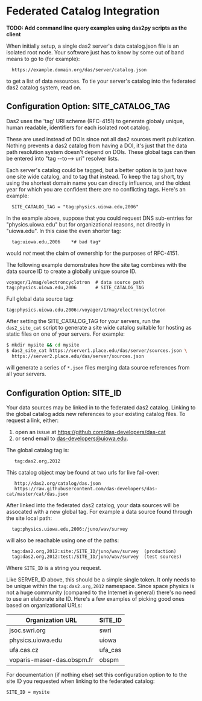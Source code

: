 # Federated Catalog Integration

**TODO: Add command line query examples using das2py scripts as the client**

When initially setup, a single das2 server's data catalog.json file is an
isolated root node.  Your software just has to know by some out of band
means to go to (for example):
```
  https://example.domain.org/das/server/catalog.json
```
to get a list of data resources.  To tie your server's catalog into the 
federated das2 catalog system, read on.

## Configuration Option: SITE_CATALOG_TAG

Das2 uses the 'tag' URI scheme (RFC-4151) to generate globaly unique, human
readable, identifiers for each isolated root catalog. 

These are used instead of DOIs since not all das2 sources merit publication. 
Nothing  prevents a das2 catalog from having a DOI, it's just that the data
path resolution system doesn't depend on DOIs.  These global tags can then 
be entered into "tag --to--> uri" resolver lists.  

Each server's catalog could be tagged, but a better option is to just have
one site wide catalog, and to tag that instead.  To keep the tag short, try
using the shortest domain name you can directly influence, and the oldest
year for which you are confident there are no conflicting tags.  Here's an
example:
```
  SITE_CATALOG_TAG = "tag:physics.uiowa.edu,2006"
```
In the example above, suppose that you could request DNS sub-entries for
"physics.uiowa.edu" but for organizational reasons, not directly in
"uiowa.edu".  In this case the even shorter tag:
```
  tag:uiowa.edu,2006    *# bad tag*
```
would *not* meet the claim of ownership for the purposes of RFC-4151. 

The following example demonstrates how the site tag combines with the
data source ID to create a globally unique source ID.
```
voyager/1/mag/electroncyclotron  # data source path
tag:physics.uiowa.edu,2006       # SITE_CATALOG_TAG
```
Full global data source tag:
```
tag:physics.uiowa.edu,2006:/voyager/1/mag/electroncyclotron
```

After setting the SITE_CATALOG_TAG for your servers, run the `das2_site_cat`
script to generate a site wide catalog suitable for hosting as static files
on one of your servers.  For example:

```bash
$ mkdir mysite && cd mysite
$ das2_site_cat https://server1.place.edu/das/server/sources.json \
  https://server2.place.edu/das/server/sources.json
```

will generate a series of `*.json` files merging data source references from
all your servers.

## Configuration Option: SITE_ID

Your data sources may be linked in to the federated das2 catalog.  Linking
to the global catalog adds new references to your existing catalog files.
To request a link, either:

   1) open an issue at  https://github.com/das-developers/das-cat
   2) or send email to  das-developers@uiowa.edu.  

The global catalog tag is:
```
   tag:das2.org,2012
```
This catalog object may be found at two urls for live fail-over:
```
   http://das2.org/catalog/das.json
   https://raw.githubusercontent.com/das-developers/das-cat/master/cat/das.json
```

After linked into the federated das2 catalog, your data sources will 
be assocated with a new global tag.  For example a data source found
through the site local path:
```
  tag:physics.uiowa.edu,2006:/juno/wav/survey
```
will also be reachable using one of the paths:
```
  tag:das2.org,2012:site:/SITE_ID/juno/wav/survey  (production)
  tag:das2.org,2012:test:/SITE_ID/juno/wav/survey  (test sources)
```
Where `SITE_ID` is a string you request.

Like SERVER_ID above, this should be a simple single token.  It only needs to
be unique within the `tag:das2.org,2012` namespace.  Since space physics is
not a huge community (compared to the Internet in general) there's no need to
use an elaborate site ID.  Here's a few examples of picking good ones based
on organizational URLs:

| Organization URL           | SITE_ID  |
|----------------------------|----------|
| jsoc.swri.org              |  swri    |
| physics.uiowa.edu          |  uiowa   |
| ufa.cas.cz                 |  ufa_cas |
| voparis-maser-das.obspm.fr |  obspm   |

For documentation (if nothing else) set this configuration option to to the
site ID you requested when linking to the federated catalog:
```
SITE_ID = mysite
```
